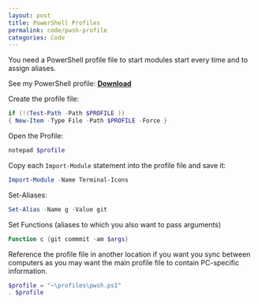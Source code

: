 ```yaml
---
layout: post
title: PowerShell Profiles
permalink: code/pwsh-profile
categories: Code
---
```


You need a PowerShell profile file to start modules start every time and to assign aliases. 

See my PowerShell profile: __[Download](../assets/pwsh.ps1)__

Create the profile file:

```powershell
if (!(Test-Path -Path $PROFILE ))
{ New-Item -Type File -Path $PROFILE -Force }
```

Open the Profile:

```powershell
notepad $profile
```

Copy each `Import-Module` statement into the profile file and save it:

```powershell
Import-Module -Name Terminal-Icons
```

Set-Aliases:

```powershell
Set-Alias -Name g -Value git
```

Set Functions (aliases to which you also want to pass arguments)

```powershell
Function c {git commmit -am $args}
```

Reference the profile file in another location if you want you sync between computers as you may want the main profile file to contain PC-specific information.

```powershell
$profile = "~\profiles\pwsh.ps1"
. $profile
```
